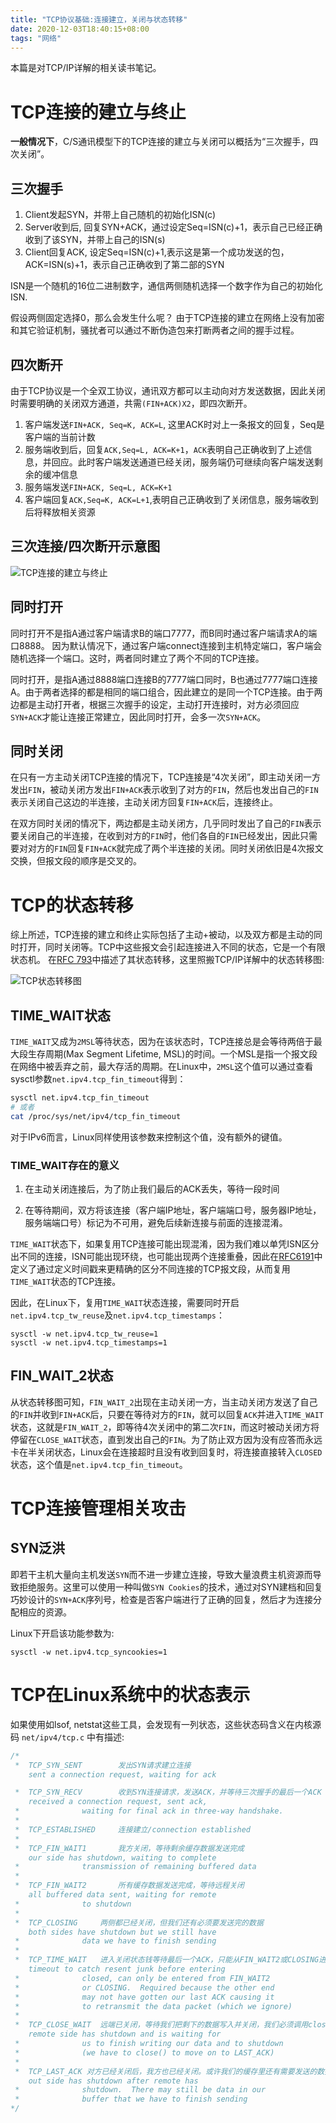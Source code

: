 ```yaml
---
title: "TCP协议基础:连接建立，关闭与状态转移"
date: 2020-12-03T18:40:15+08:00
tags: "网络"
---
```


本篇是对TCP/IP详解的相关读书笔记。

# TCP连接的建立与终止

**一般情况下**，C/S通讯模型下的TCP连接的建立与关闭可以概括为“三次握手，四次关闭”。

## 三次握手

1. Client发起SYN，并带上自己随机的初始化ISN(c)
2. Server收到后, 回复SYN+ACK，通过设定Seq=ISN(c)+1，表示自己已经正确收到了该SYN，并带上自己的ISN(s)
3. Client回复ACK, 设定Seq=ISN(c)+1,表示这是第一个成功发送的包，ACK=ISN(s)+1，表示自己正确收到了第二部的SYN

ISN是一个随机的16位二进制数字，通信两侧随机选择一个数字作为自己的初始化ISN.

假设两侧固定选择0，那么会发生什么呢？ 由于TCP连接的建立在网络上没有加密和其它验证机制，骚扰者可以通过不断伪造包来打断两者之间的握手过程。

## 四次断开

由于TCP协议是一个全双工协议，通讯双方都可以主动向对方发送数据，因此关闭时需要明确的关闭双方通道，共需`(FIN+ACK)X2`，即四次断开。

1. 客户端发送`FIN+ACK, Seq=K, ACK=L`, 这里ACK时对上一条报文的回复，Seq是客户端的当前计数
2. 服务端收到后，回复`ACK,Seq=L, ACK=K+1`，`ACK`表明自己正确收到了上述信息，并回应。此时客户端发送通道已经关闭，服务端仍可继续向客户端发送剩余的缓冲信息
3. 服务端发送`FIN+ACK, Seq=L, ACK=K+1`
4. 客户端回复`ACK,Seq=K, ACK=L+1`,表明自己正确收到了关闭信息，服务端收到后将释放相关资源

## 三次连接/四次断开示意图

![TCP连接的建立与终止](/images/post/tcp_states.png)

## 同时打开

同时打开不是指A通过客户端请求B的端口7777，而B同时通过客户端请求A的端口8888。 因为默认情况下，通过客户端connect连接到主机特定端口，客户端会随机选择一个端口。这时，两者同时建立了两个不同的TCP连接。

同时打开，是指A通过8888端口连接B的7777端口同时，B也通过7777端口连接A。由于两者选择的都是相同的端口组合，因此建立的是同一个TCP连接。由于两边都是主动打开者，根据三次握手的设定，主动打开连接时，对方必须回应`SYN+ACK`才能让连接正常建立，因此同时打开，会多一次`SYN+ACK`。

## 同时关闭

在只有一方主动关闭TCP连接的情况下，TCP连接是“4次关闭”，即主动关闭一方发出`FIN`，被动关闭方发出`FIN+ACK`表示收到了对方的`FIN`，然后也发出自己的`FIN`表示关闭自己这边的半连接，主动关闭方回复`FIN+ACK`后，连接终止。

在双方同时关闭的情况下，两边都是主动关闭方，几乎同时发出了自己的`FIN`表示要关闭自己的半连接，在收到对方的`FIN`时，他们各自的`FIN`已经发出，因此只需要对对方的`FIN`回复`FIN+ACK`就完成了两个半连接的关闭。同时关闭依旧是4次报文交换，但报文段的顺序是交叉的。

# TCP的状态转移

综上所述，TCP连接的建立和终止实际包括了主动+被动，以及双方都是主动的同时打开，同时关闭等。TCP中这些报文会引起连接进入不同的状态，它是一个有限状态机。
在[RFC 793](https://tools.ietf.org/html/rfc793)中描述了其状态转移，这里照搬TCP/IP详解中的状态转移图:

![TCP状态转移图](/images/post/tcp_state_machine.png)

## TIME_WAIT状态

`TIME_WAIT`又成为`2MSL`等待状态，因为在该状态时，TCP连接总是会等待两倍于最大段生存周期(Max Segment Lifetime, MSL)的时间。一个MSL是指一个报文段在网络中被丢弃之前，最大存活的周期。在Linux中，`2MSL`这个值可以通过查看sysctl参数`net.ipv4.tcp_fin_timeout`得到：

```bash
sysctl net.ipv4.tcp_fin_timeout
# 或者
cat /proc/sys/net/ipv4/tcp_fin_timeout
```

对于IPv6而言，Linux同样使用该参数来控制这个值，没有额外的键值。

### TIME_WAIT存在的意义

1. 在主动关闭连接后，为了防止我们最后的ACK丢失，等待一段时间

2. 在等待期间，双方将该连接（客户端IP地址，客户端端口号，服务器IP地址，服务端端口号）标记为不可用，避免后续新连接与前面的连接混淆。

`TIME_WAIT`状态下，如果复用TCP连接可能出现混淆，因为我们难以单凭ISN区分出不同的连接，ISN可能出现环绕，也可能出现两个连接重叠，因此在[RFC6191](https://tools.ietf.org/html/rfc6191)中定义了通过定义时间戳来更精确的区分不同连接的TCP报文段，从而复用`TIME_WAIT`状态的TCP连接。

因此，在Linux下，复用`TIME_WAIT`状态连接，需要同时开启`net.ipv4.tcp_tw_reuse`及`net.ipv4.tcp_timestamps`：
```
sysctl -w net.ipv4.tcp_tw_reuse=1
sysctl -w net.ipv4.tcp_timestamps=1
```

## FIN_WAIT_2状态

从状态转移图可知，`FIN_WAIT_2`出现在主动关闭一方，当主动关闭方发送了自己的`FIN`并收到`FIN+ACK`后，只要在等待对方的`FIN`，就可以回复`ACK`并进入`TIME_WAIT`状态，这就是`FIN_WAIT_2`，即等待4次关闭中的第二次`FIN`，而这时被动关闭方将停留在`CLOSE_WAIT`状态，直到发出自己的`FIN`。为了防止双方因为没有应答而永远卡在半关闭状态，Linux会在连接超时且没有收到回复时，将连接直接转入`CLOSED`状态，这个值是`net.ipv4.tcp_fin_timeout`。

# TCP连接管理相关攻击

## SYN泛洪

即若干主机大量向主机发送`SYN`而不进一步建立连接，导致大量浪费主机资源而导致拒绝服务。这里可以使用一种叫做`SYN Cookies`的技术，通过对SYN建档和回复巧妙设计的`SYN+ACK`序列号，检查是否客户端进行了正确的回复，然后才为连接分配相应的资源。

Linux下开启该功能参数为:
```
sysctl -w net.ipv4.tcp_syncookies=1
```

# TCP在Linux系统中的状态表示

如果使用如lsof, netstat这些工具，会发现有一列状态，这些状态码含义在内核源码 `net/ipv4/tcp.c` 中有描述:

```c
/*
 *	TCP_SYN_SENT		发出SYN请求建立连接
    sent a connection request, waiting for ack

 *	TCP_SYN_RECV		收到SYN连接请求，发送ACK，并等待三次握手的最后一个ACK
    received a connection request, sent ack,
 *				waiting for final ack in three-way handshake.
 *
 *	TCP_ESTABLISHED		连接建立/connection established
 *
 *	TCP_FIN_WAIT1		我方关闭，等待剩余缓存数据发送完成
    our side has shutdown, waiting to complete
 *				transmission of remaining buffered data
 *
 *	TCP_FIN_WAIT2		所有缓存数据发送完成，等待远程关闭
    all buffered data sent, waiting for remote
 *				to shutdown
 *
 *	TCP_CLOSING		两侧都已经关闭，但我们还有必须要发送完的数据
    both sides have shutdown but we still have
 *				data we have to finish sending
 *
 *	TCP_TIME_WAIT	进入关闭状态钱等待最后一个ACK，只能从FIN_WAIT2或CLOSING进入该状态
  	timeout to catch resent junk before entering
 *				closed, can only be entered from FIN_WAIT2
 *				or CLOSING.  Required because the other end
 *				may not have gotten our last ACK causing it
 *				to retransmit the data packet (which we ignore)
 *
 *	TCP_CLOSE_WAIT	远端已关闭，等待我们把剩下的数据写入并关闭，我们必须调用close()来进入到LAST_ACK状态
 	remote side has shutdown and is waiting for
 *				us to finish writing our data and to shutdown
 *				(we have to close() to move on to LAST_ACK)
 *
 *	TCP_LAST_ACK 对方已经关闭后，我方也已经关闭。或许我们的缓存里还有需要发送的数据.
 	out side has shutdown after remote has
 *				shutdown.  There may still be data in our
 *				buffer that we have to finish sending
*/
```
